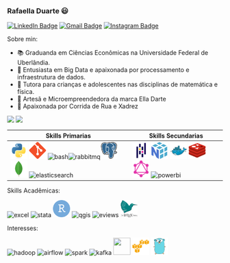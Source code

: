 ### Rafaella Duarte 😃

[![LinkedIn Badge](https://img.shields.io/badge/-Rafaella_Duarte-blue?style=flat-square&logo=Linkedin&logoColor=white&link=https://www.linkedin.com/in/rafaella-duarte-044276130/)](https://www.linkedin.com/in/rafaella-duarte-044276130/)
[![Gmail Badge](https://img.shields.io/badge/-rafaella.d.d.carvalho@gmail.com-c14438?style=flat-square&logo=Gmail&logoColor=white&link=mailto:rafaella.d.d.carvalho@gmail.com)](mailto:rafaella.d.d.carvalho@gmail.com)
[![Instagram Badge](https://img.shields.io/badge/-@ella_darte-blueviolet?style=flat-square&logo=Instagram&logoColor=white&link=https://www.instagram.com/ella_darte)](https://www.instagram.com/ella_darte)

Sobre min:

- 📚 Graduanda em Ciências Econômicas na Universidade Federal de Uberlândia.
- 🌱 Entusiasta em Big Data e apaixonada por processamento e infraestrutura de dados.
- 📐 Tutora para crianças e adolescentes nas disciplinas de matemática e física.
- 🎨 Artesã e Microempreendedora da marca Ella Darte
- 🥰 Apaixonada por Corrida de Rua e Xadrez

[![](https://img.shields.io/badge/CURRICULO-blue?style=for-the-badge)](https://rafaelladuarte.github.io/CV_RafaellaDuarte.pdf)
[![](https://img.shields.io/badge/WEB_SITE-red?style=for-the-badge)](https://rafaelladuarte.github.io/)


| Skills Primarias |  Skills Secundarias |
| ------------------- | ------------------- |
| <img src="https://github.com/devicons/devicon/blob/master/icons/python/python-original.svg" alt="python" width="40" height="40"/> <img src="https://github.com/devicons/devicon/blob/master/icons/git/git-original.svg" alt="git" width="40" height="40"/> <img src="https://upload.wikimedia.org/wikipedia/commons/thumb/4/4b/Bash_Logo_Colored.svg/1200px-Bash_Logo_Colored.svg.png" alt="bash" width="40" height="40"/><img src="https://www.svgrepo.com/show/303576/rabbitmq-logo.svg" alt="rabbitmq" width="40" height="40"/><img src="https://github.com/devicons/devicon/blob/master/icons/postgresql/postgresql-original.svg" alt="postgresql" width="40" height="40"/> <img src="https://github.com/devicons/devicon/blob/master/icons/mongodb/mongodb-original.svg" alt="mongodb" width="40" height="40"/> <img src="https://seeklogo.com/images/E/elasticsearch-logo-C75C4578EC-seeklogo.com.png" alt="elasticsearch" width="40" height="40"/> |<img src="https://github.com/devicons/devicon/blob/master/icons/pandas/pandas-original.svg"  width="40" height="40"/> <img src="https://github.com/devicons/devicon/blob/master/icons/numpy/numpy-original.svg"  width="40" height="40"/> <img src="https://github.com/devicons/devicon/blob/master/icons/docker/docker-original.svg" alt="docker" width="40" height="40"/> <img src="https://github.com/devicons/devicon/blob/master/icons/redis/redis-original.svg" alt="redis" width="40" height="40"/> <img src="https://github.com/devicons/devicon/blob/master/icons/graphql/graphql-plain.svg" alt="graphql" width="40" height="40"/> <img src="https://upload.wikimedia.org/wikipedia/commons/thumb/c/cf/New_Power_BI_Logo.svg/630px-New_Power_BI_Logo.svg.png" alt="powerbi"  width="40" height="40"/> |

Skills Acadêmicas:
<p align="left"> 
<img src="https://imagensemoldes.com.br/wp-content/uploads/2020/09/%C3%8Dcone-Logo-Excel-PNG.png" alt="excel" width="40" height="40"/>
<img src="https://library.kissclipart.com/20180930/suq/kissclipart-stata-clipart-stata-shore-durometer-7ba7ebc0f567adee.jpg" alt="stata"  width="40" height="40"/>
<img src="https://github.com/devicons/devicon/blob/master/icons/rstudio/rstudio-original.svg" alt="rstudio" width="40" height="40"/>
<img src="https://upload.wikimedia.org/wikipedia/commons/thumb/9/91/QGIS_logo_new.svg/1200px-QGIS_logo_new.svg.png" alt="qgis" width="40" height="40"/>
<img src="https://www.hearne.software/Images/Software-Icons/Software-Header-Icons/EViews-Square-v2.aspx?width=198&height=198" alt="eviews" width="40" height="40"/>
<img src="https://raw.githubusercontent.com/github/explore/80688e429a7d4ef2fca1e82350fe8e3517d3494d/topics/latex/latex.png" alt="latex" width="40" height="40"/>
</p>


Interesses:

<p align="left"> 
<img src="https://cdn.worldvectorlogo.com/logos/hadoop.svg" alt="hadoop"  width="40" height="40"/>
<img src="https://raw.githubusercontent.com/rafaelladuarte/apache_airflow/main/airflow_transparent.png" alt="airflow" width="40" height="40"/>
<img src="https://raw.githubusercontent.com/rafaelladuarte/Big_Data_Engineer_Sematix/main/images-removebg-preview.png" alt="spark" width="40" height="40"/>
<img src="https://miro.medium.com/max/512/1*a7lhGN6zcbwDFAIi5YpObg.jpeg" alt="kafka" width="40" height="40"/>
<img src="https://seeklogo.com/images/G/google-cloud-logo-ADE788217F-seeklogo.com.png" width="40" height="40"/>
<img src="https://github.com/devicons/devicon/blob/master/icons/amazonwebservices/amazonwebservices-original.svg" alt="aws" width="40" height="40"/>
<img src="https://github.com/devicons/devicon/blob/master/icons/go/go-original.svg" alt="aws" width="40" height="40"/>
</p>




